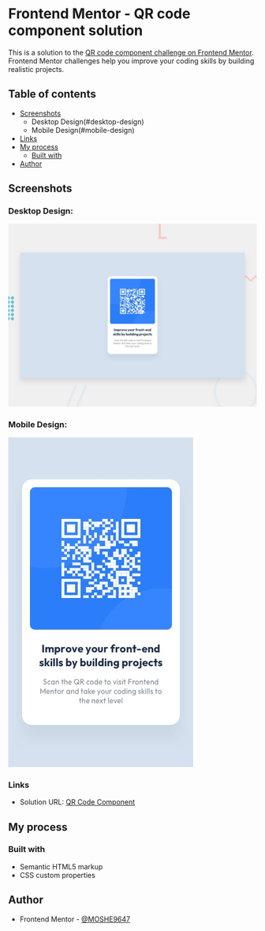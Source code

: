 # Frontend Mentor - QR code component solution

This is a solution to the [QR code component challenge on Frontend Mentor](https://www.frontendmentor.io/challenges/qr-code-component-iux_sIO_H). Frontend Mentor challenges help you improve your coding skills by building realistic projects. 

## Table of contents

- [Screenshots](#screenshots)
  - Desktop Design(#desktop-design)
  - Mobile Design(#mobile-design)
- [Links](#links)
- [My process](#my-process)
  - [Built with](#built-with)
- [Author](#author)

## Screenshots

### Desktop Design:
![](./design/desktop-preview.jpg)

### Mobile Design:
![](./design/mobile-design.jpg)

### Links

- Solution URL: [QR Code Component](https://moshe9647.github.io)

## My process

### Built with

- Semantic HTML5 markup
- CSS custom properties

## Author

- Frontend Mentor - [@MOSHE9647](https://www.frontendmentor.io/profile/moshe9647)
